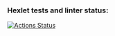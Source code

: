 ### Hexlet tests and linter status:
[![Actions Status](https://github.com/256sha9gag/frontend-bootcamp-project-11/workflows/hexlet-check/badge.svg)](https://github.com/256sha9gag/frontend-bootcamp-project-11/actions)
